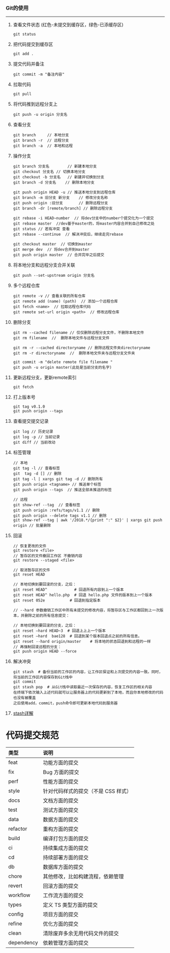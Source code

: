 ###  Git的使用

***

1. 查看文件状态 (红色-未提交到缓存区，绿色-已添缓存区)

   ```git
   git status
   ```

2. 把代码提交到缓存区

   ```git
   git add .
   ```

3. 提交代码并备注

   ```git
   git commit -m "备注内容"
   ```

4. 拉取代码

   ```git
   git pull
   ```

5. 将代码推到远程分支上

   ```git
   git push -u origin 分支名
   ```

6. 查看分支

   ```git
   git branch     // 本地分支
   git branch -r  // 远程分支
   git branch -a  // 本地和远程
   ```

7. 操作分支

   ```
   git branch 分支名   	 // 新建本地分支
   git checkout 分支名	// 切换本地分支
   git checkout -b 分支名	 // 新建并切换到分支
   git branch -d 分支名    // 删除本地分支
   
   git push origin HEAD -u // 推送本地分支到远程仓库
   git branch -m 旧分支 新分支 	// 修改分支名称
   git push origin :旧分支  	  // 删除远程分支
   git branch -dr [remote/branch] // 删除远程分支
   
   git rebase -i HEAD~number  // 将dev分支中的number个提交化为一个提交
   git rebase master  //dev基于master的，将master内容合并到自己修改之处
   git status // 若有冲突 查看
   git rebase --continue  // 解决冲突后，继续走完rebase
   
   git checkout master  // 切换到master
   git merge dev  // 将dev合并到master
   git push origin master  // 合并完毕之后提交
   ```

8. 将本地分支和远程分支合并关联

   ```
   git push --set-upstream origin 分支名
   ```

9. 多个远程仓库

   ```
   git remote -v // 查看关联的所有仓库
   git remote add (name) (path)  // 添加一个远程仓库
   git fetch <name>  // 拉取远程仓库代码
   git remote set-url origin <path>  // 修改远程仓库
   ```
   
9. 删除分支

   ```
   git rm --cached filename // 仅仅删除远程分支文件，不删除本地文件
   git rm filename  //  删除本地文件与远程分支文件
   
   git rm -r --cached directoryname // 删除远程文件夹directoryname
   git rm -r directoryname  //  删除本地文件夹与远程分支文件夹
   
   git commit -m "delete remote file filename "
   git push -u origin master(此处是当前分支的名字)
   
   ```
   
12. 更新远程分支，更新remote索引

    ```
    git fetch
    ```

13. 打上版本号

    ```shell
    git tag v0.1.0
    git push origin --tags
    ```

14. 查看提交提交记录

    ```shell
    git log // 历史记录
    git log -p // 当前记录
    git diff // 当前改动
    ```

15. 标签管理

    ```shell
    // 本地
    git tag -l // 查看标签
    git  tag -d [] // 删除
    git tag -l | xargs git tag -d // 删除所有
    git push origin <tagname> // 推送单个标签
    git push origin --tags  // 推送全部未推送的标签
    
    // 远程
    git show-ref --tag  // 查看标签
    git push origin :refs/tags/v1.1 // 删除
    git push origin --delete tags v1.1 // 删除
    git show-ref --tag | awk '/2018.*/{print ":" $2}' | xargs git push origin // 批量删除
    ```
    
15. 回滚

    ```shell
    // 恢复更改的文件
    git restore <file>
    // 暂存区的文件撤回工作区 不撤销内容
    git restore --staged <file>
    
    // 取消暂存区的文件
    git reset HEAD
    
    // 本地切换到要回滚的分支，之后：
    git reset HEAD^            # 回退所有内容到上一个版本  
    git reset HEAD^ hello.php  # 回退 hello.php 文件的版本到上一个版本  
    git reset 052e           # 回退到指定版本
    
    // --hard 参数撤销工作区中所有未提交的修改内容，将暂存区与工作区都回到上一次版本，并删除之前的所有信息提交：
    
    // 本地切换到要回滚的分支，之后：
    git reset –hard HEAD~3  # 回退上上上一个版本  
    git reset –hard  bae128  # 回退到某个版本回退点之前的所有信息。 
    git reset --hard origin/master    # 将本地的状态回退到和远程的一样 
    // 再强制回滚远程的分支：
    git push origin HEAD --force

15. 解决冲突

    ```shell
    git stash  # 备份当前的工作区的内容，让工作区保证和上次提交的内容一致。同时，将当前的工作区内容保存到Git栈中
    git commit
    git stash pop  # 从Git栈中读取最近一次保存的内容，恢复工作区的相关内容
    在终端下依次输入上述代码就可以让服务器上的代码更新到了本地，而且你本地修改的代码也没有被覆盖
    之后使用add，commit，push命令即可更新本地代码到服务器
    ```
    
17. [stash详解](https://jasonkayzk.github.io/2020/05/03/Git-Stash%E7%94%A8%E6%B3%95%E6%80%BB%E7%BB%93/)
# 代码提交规范

| 类型       | 说明                                |
| :--------- | :---------------------------------- |
| feat       | 功能方面的提交                      |
| fix        | Bug 方面的提交                      |
| perf       | 性能方面的提交                      |
| style      | 针对代码样式的提交（不是 CSS 样式） |
| docs       | 文档方面的提交                      |
| test       | 测试方面的提交                      |
| data       | 数据方面的提交                      |
| refactor   | 重构方面的提交                      |
| build      | 编译打包方面的提交                  |
| ci         | 持续集成方面的提交                  |
| cd         | 持续部署方面的提交                  |
| db         | 数据库方面的提交                    |
| chore      | 其他修改，比如构建流程，依赖管理    |
| revert     | 回滚方面的提交                      |
| workflow   | 工作流方面的提交                    |
| types      | 定义 TS 类型方面的提交              |
| config     | 项目方面的提交                      |
| refine     | 优化方面的提交                      |
| clean      | 清除废弃多余无用代码文件的提交      |
| dependency | 依赖管理方面的提交                  |